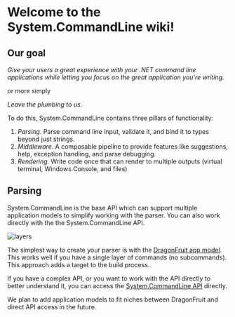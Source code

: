 # Welcome to the System.CommandLine wiki!

## Our goal

_Give your users a great experience with your .NET command line applications while letting you focus on the great application you're writing._

or more simply

_Leave the plumbing to us._

To do this, System.CommandLine contains three pillars of functionality:

1. _Parsing._ Parse command line input, validate it, and bind it to types beyond just strings.
2. _Middleware._ A composable pipeline to provide features like suggestions, help, exception handling, and parse debugging.
3. _Rendering._ Write code once that can render to multiple outputs (virtual terminal, Windows Console, and files)

## Parsing

System.CommandLine is the base API which can support multiple application models to simplify working with the parser. You can also work directly with the the System.CommandLine API. 

![layers](https://user-images.githubusercontent.com/547415/50188724-5fcceb00-02d7-11e9-9c33-4b91d70f963e.png)

The simplest way to create your parser is with the [DragonFruit app model](DragonFruit-overview). This works well if you have a single layer of commands (no subcommands). This approach adds a target to the build process. 

If you have a complex API, or you want to work with the API directly to better understand it, you can access the [System.CommandLine API](Using-The-API) directly. 

We plan to add application models to fit niches between DragonFruit and direct API access in the future.
